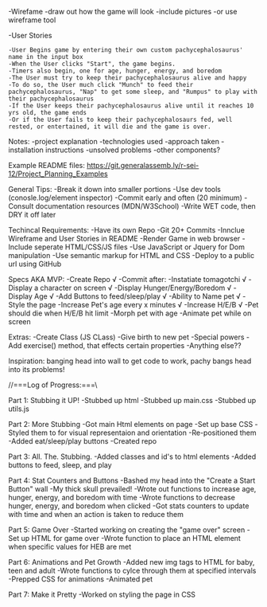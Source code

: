 -Wirefame
    -draw out how the game will look
    -include pictures
    -or use wireframe tool


-User Stories
    
    -User Begins game by entering their own custom pachycephalosaurus' name in the input box
    -When the User clicks "Start", the game begins.
    -Timers also begin, one for age, hunger, energy, and boredom
    -The User must try to keep their pachycephalosaurus alive and happy
    -To do so, the User much click "Munch" to feed their pachycephalosaurus, "Nap" to get some sleep, and "Rumpus" to play with their pachycephalosaurus
    -If the User keeps their pachycephalosaurus alive until it reaches 10 yrs old, the game ends
    -Or if the User fails to keep their pachycephalosaurs fed, well rested, or entertained, it will die and the game is over.

Notes:
    -project explanation
    -technologies used
    -approach taken
    -installation instructions
    -unsolved problems
    -other components?

Example README files:
    https://git.generalassemb.ly/r-sei-12/Project_Planning_Examples

General Tips:
    -Break it down into smaller portions
    -Use dev tools (conosle.log/element inspector)
    -Commit early and often (20 minimum)
    -Consult documentation resources (MDN/W3School)
    -Write WET code, then DRY it off later

Techincal Requirements:
    -Have its own Repo
    -Git 20+ Commits
    -Innclue Wireframe and User Stories in README
    -Render Game in web browser
    -Include seperate HTML/CSS/JS files
    -Use JavaScript or Jquery for Dom manipulation
    -Use semantic markup for HTML and CSS
    -Deploy to a public url using GitHub

Specs AKA MVP:
    -Create Repo  √
    -Commit after:
        -Instatiate tomagotchi √
        -Display a character on screen √
        -Display Hunger/Energy/Boredom √
        -Display Age √
        -Add Buttons to feed/sleep/play √
        -Ability to Name pet √
        -Style the page
        -Increase Pet's age every x minutes √
        -Increase H/E/B √
        -Pet should die when H/E/B hit limit
        -Morph pet with age
        -Animate pet while on screen

Extras:
    -Create Class (JS CLass)
    -Give birth to new pet
    -Special powers
    -Add exercise() method, that effects certain properties
    -Anything else??

Inspiration: banging head into wall to get code to work, pachy bangs head into its problems!

//===Log of Progress:===\\

Part 1: Stubbing it UP!
    -Stubbed up html
    -Stubbed up main.css
    -Stubbed up utils.js

Part 2: More Stubbing
    -Got main Html elements on page
    -Set up base CSS
    -Styled them to for visual representaion and orientation
    -Re-positioned them
    -Added eat/sleep/play buttons
    -Created repo


Part 3: All. The. Stubbing.
    -Added classes and id's to html elements
    -Added buttons to feed, sleep, and play


Part 4: Stat Counters and Buttons
    -Bashed my head into the "Create a Start Button" wall
    -My thick skull prevailed!
    -Wrote out functions to increase age, hunger, energy, and boredom with time
    -Wrote functions to decrease hunger, energy, and boredom when clicked
    -Got stats counters to update with time and when an action is taken to reduce them

Part 5: Game Over
    -Started working on creating the "game over" screen
    -Set up HTML for game over
    -Wrote function to place an HTML element when specific values for HEB are met

Part 6: Animations and Pet Growth
    -Added new img tags to HTML for baby, teen and adult
    -Wrote functions to cylce through them at specified intervals
    -Prepped CSS for animations
    -Animated pet

Part 7: Make it Pretty
    -Worked on styling the page in CSS
